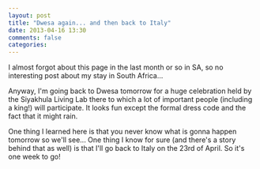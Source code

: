 ```yaml
---
layout: post
title: "Dwesa again... and then back to Italy"
date: 2013-04-16 13:30
comments: false
categories:
---
```


I almost forgot about this page in the last month or so in SA, so no interesting post about my stay in South Africa...

Anyway, I'm going back to Dwesa tomorrow for a huge celebration held by the Siyakhula Living Lab there to which a lot of important people (including a king!) will participate. It looks fun except the formal dress code and the fact that it might rain.

One thing I learned here is that you never know what is gonna happen tomorrow so we'll see... One thing I know for sure (and there's a story behind that as well) is that I'll go back to Italy on the 23rd of April. So it's one week to go!